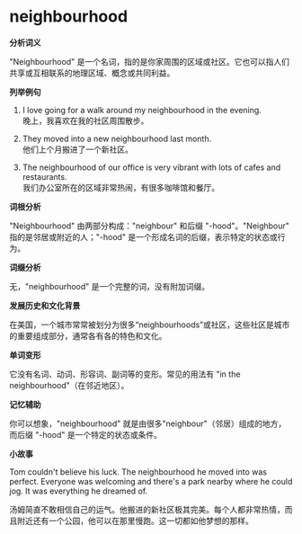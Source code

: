 # neighbourhood

**分析词义**

  

"Neighbourhood" 是一个名词，指的是你家周围的区域或社区。它也可以指人们共享或互相联系的地理区域、概念或共同利益。

  

**列举例句**

  

1.  I love going for a walk around my neighbourhood in the evening.  
    晚上，我喜欢在我的社区周围散步。
    
      
    
2.  They moved into a new neighbourhood last month.  
    他们上个月搬进了一个新社区。
    
      
    
3.  The neighbourhood of our office is very vibrant with lots of cafes and restaurants.  
    我们办公室所在的区域非常热闹，有很多咖啡馆和餐厅。
    
      
    

  

**词根分析**

  

"Neighbourhood" 由两部分构成："neighbour" 和后缀 "-hood"。"Neighbour" 指的是邻居或附近的人；"-hood" 是一个形成名词的后缀，表示特定的状态或行为。

  

**词缀分析**

  

无，"neighbourhood" 是一个完整的词，没有附加词缀。

  

**发展历史和文化背景**

  

在美国，一个城市常常被划分为很多“neighbourhoods”或社区，这些社区是城市的重要组成部分，通常各有各的特色和文化。

  

**单词变形**

  

它没有名词、动词、形容词、副词等的变形。常见的用法有 "in the neighbourhood"（在邻近地区）。

  

**记忆辅助**

  

你可以想象，"neighbourhood" 就是由很多"neighbour"（邻居）组成的地方，而后缀 "-hood" 是一个特定的状态或条件。

  

**小故事**

  

Tom couldn't believe his luck. The neighbourhood he moved into was perfect. Everyone was welcoming and there's a park nearby where he could jog. It was everything he dreamed of.

  

汤姆简直不敢相信自己的运气。他搬进的新社区极其完美。每个人都非常热情，而且附近还有一个公园，他可以在那里慢跑。这一切都如他梦想的那样。

